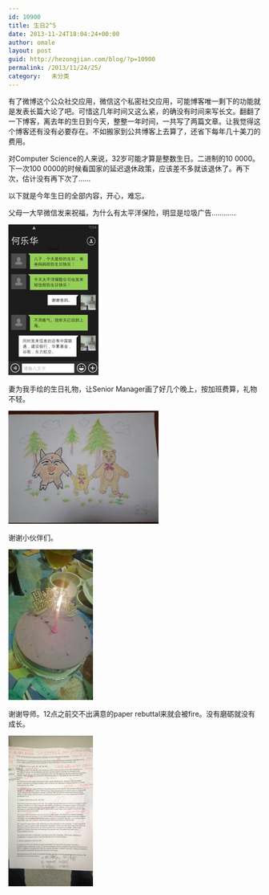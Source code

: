 ```yaml
---
id: 10900
title: 生日2^5
date: 2013-11-24T18:04:24+00:00
author: omale
layout: post
guid: http://hezongjian.com/blog/?p=10900
permalink: /2013/11/24/25/
category:   未分类  
---
```

有了微博这个公众社交应用，微信这个私密社交应用，可能博客唯一剩下的功能就是发表长篇大论了吧。可惜这几年时间又这么紧，的确没有时间来写长文。翻翻了一下博客，离去年的生日到今天，整整一年时间，一共写了两篇文章。让我觉得这个博客还有没有必要存在。不如搬家到公共博客上去算了，还省下每年几十美刀的费用。

对Computer Science的人来说，32岁可能才算是整数生日。二进制的10 0000。下一次100 0000的时候看国家的延迟退休政策，应该差不多就该退休了。再下次，估计没有再下次了……

以下就是今年生日的全部内容，开心，难忘。

父母一大早微信发来祝福，为什么有太平洋保险，明显是垃圾广告…………

[<img class="aligncenter size-medium wp-image-10905" alt="wp_ss_20131120_0001" src="/assets/images/2013/11/wp_ss_20131120_0001-180x300.png" width="180" height="300"  />](/assets/images/2013/11/wp_ss_20131120_0001.png)

 

妻为我手绘的生日礼物，让Senior Manager画了好几个晚上，按加班费算，礼物不轻。

 [<img class="aligncenter size-medium wp-image-10901" alt="image3" src="/assets/images/2013/11/image3-300x225.jpeg" width="300" height="225"  />](/assets/images/2013/11/image3.jpeg)

谢谢小伙伴们。

[<img class="aligncenter size-medium wp-image-10903" alt="WP_20131120_006" src="/assets/images/2013/11/WP_20131120_006-169x300.jpg" width="169" height="300"  />](/assets/images/2013/11/WP_20131120_006.jpg)

 

谢谢导师。12点之前交不出满意的paper rebuttal来就会被fire。没有磨砺就没有成长。

[<img class="aligncenter size-medium wp-image-10904" alt="WP_20131120_003" src="/assets/images/2013/11/WP_20131120_003-169x300.jpg" width="169" height="300"  />](/assets/images/2013/11/WP_20131120_003.jpg)